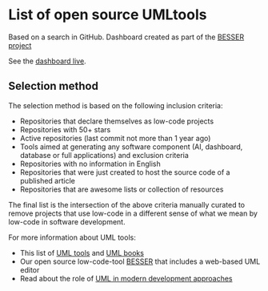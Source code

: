 # List of open source UMLtools

Based on a search in GitHub. Dashboard created as part of the [BESSER project](https://github.com/besser-pearl)

See the [dashboard live](https://oss-uml-tools.streamlit.app/).

## Selection method
The selection method is based on the following inclusion criteria:
- Repositories that declare themselves as low-code projects
- Repositories with 50+ stars
- Active repositories (last commit not more than 1 year ago)
- Tools aimed at generating any software component (AI, dashboard, database or full applications)
and exclusion criteria
- Repositories with no information in English
- Repositories that were just created to host the source code of a published article
- Repositories that are awesome lists or collection of resources

The final list is the intersection of the above criteria manually curated to remove projects that use low-code in a different sense of what we mean by low-code in software development. 

For more information about UML tools:

- This list of [UML tools](https://modeling-languages.com/uml-tools/) and [UML books](https://modeling-languages.com/list-uml-books/) 
- Our open source low-code-tool [BESSER](https://github.com/BESSER-PEARL/BESSER) that includes a web-based UML editor
- Read about the role of [UML in modern development approaches](https://lowcode-book.com/)
